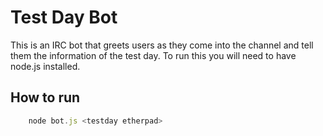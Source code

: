 # Test Day Bot

This is an IRC bot that greets users as they come into the channel and tell them the information of the test day. To run this you will need to have node.js installed.

## How to run

``` javascript
    node bot.js <testday etherpad>
```
